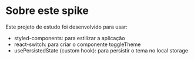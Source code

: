 # Sobre este spike

Este projeto de estudo foi desenvolvido para usar:

- styled-components: para estilizar a aplicação
- react-switch: para criar o componente toggleTheme
- usePersistedState (custom hook): para persistir o tema no local storage

